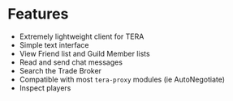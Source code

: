 # Features
* Extremely lightweight client for TERA
* Simple text interface
* View Friend list and Guild Member lists
* Read and send chat messages
* Search the Trade Broker
* Compatible with most `tera-proxy` modules (ie AutoNegotiate)
* Inspect players
